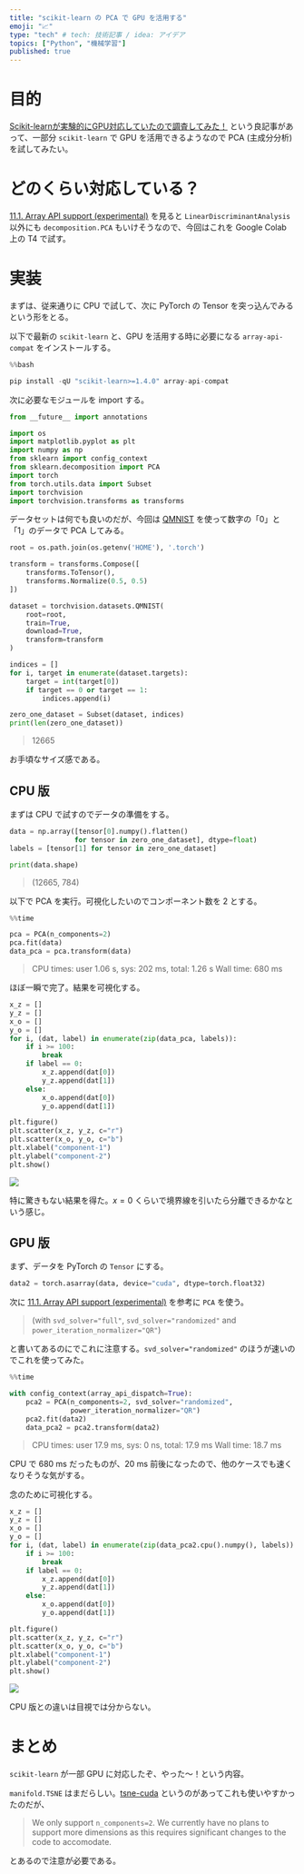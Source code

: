 ```yaml
---
title: "scikit-learn の PCA で GPU を活用する"
emoji: "📈"
type: "tech" # tech: 技術記事 / idea: アイデア
topics: ["Python", "機械学習"]
published: true
---
```


# 目的

[Scikit-learnが実験的にGPU対応していたので調査してみた！](https://qiita.com/fujine/items/6c997a073fec5bcea512) という良記事があって、一部分 `scikit-learn` で GPU を活用できるようなので PCA (主成分分析) を試してみたい。

# どのくらい対応している？

[11.1. Array API support (experimental)](https://scikit-learn.org/stable/modules/array_api.html) を見ると `LinearDiscriminantAnalysis` 以外にも `decomposition.PCA` もいけそうなので、今回はこれを Google Colab 上の T4 で試す。

# 実装

まずは、従来通りに CPU で試して、次に PyTorch の Tensor を突っ込んでみるという形をとる。

以下で最新の `scikit-learn` と、GPU を活用する時に必要になる `array-api-compat` をインストールする。

```python
%%bash

pip install -qU "scikit-learn>=1.4.0" array-api-compat
```

次に必要なモジュールを import する。

```python
from __future__ import annotations

import os
import matplotlib.pyplot as plt
import numpy as np
from sklearn import config_context
from sklearn.decomposition import PCA
import torch
from torch.utils.data import Subset
import torchvision
import torchvision.transforms as transforms
```

データセットは何でも良いのだが、今回は [QMNIST](https://github.com/facebookresearch/qmnist) を使って数字の「0」と「1」のデータで PCA してみる。

```python
root = os.path.join(os.getenv('HOME'), '.torch')

transform = transforms.Compose([
    transforms.ToTensor(),
    transforms.Normalize(0.5, 0.5)
])

dataset = torchvision.datasets.QMNIST(
    root=root, 
    train=True,
    download=True,
    transform=transform
)

indices = []
for i, target in enumerate(dataset.targets):
    target = int(target[0])
    if target == 0 or target == 1:
        indices.append(i)

zero_one_dataset = Subset(dataset, indices)
print(len(zero_one_dataset))
```

> 12665

お手頃なサイズ感である。

## CPU 版

まずは CPU で試すのでデータの準備をする。

```python
data = np.array([tensor[0].numpy().flatten()
                for tensor in zero_one_dataset], dtype=float)
labels = [tensor[1] for tensor in zero_one_dataset]

print(data.shape)
```

> (12665, 784)

以下で PCA を実行。可視化したいのでコンポーネント数を 2 とする。

```python
%%time

pca = PCA(n_components=2)
pca.fit(data)
data_pca = pca.transform(data)
```

> CPU times: user 1.06 s, sys: 202 ms, total: 1.26 s
> Wall time: 680 ms

ほぼ一瞬で完了。結果を可視化する。

```python
x_z = []
y_z = []
x_o = []
y_o = []
for i, (dat, label) in enumerate(zip(data_pca, labels)):
    if i >= 100:
        break
    if label == 0:
        x_z.append(dat[0])
        y_z.append(dat[1])
    else:
        x_o.append(dat[0])
        y_o.append(dat[1])

plt.figure()
plt.scatter(x_z, y_z, c="r")
plt.scatter(x_o, y_o, c="b")
plt.xlabel("component-1")
plt.ylabel("component-2")
plt.show()
```

![](/images/dwd-sklearn-pca/001.png)

特に驚きもない結果を得た。$x=0$ くらいで境界線を引いたら分離できるかなという感じ。

## GPU 版

まず、データを PyTorch の `Tensor` にする。

```python
data2 = torch.asarray(data, device="cuda", dtype=torch.float32)
```

次に [11.1. Array API support (experimental)](https://scikit-learn.org/stable/modules/array_api.html) を参考に `PCA` を使う。

>  (with `svd_solver="full"`, `svd_solver="randomized"` and `power_iteration_normalizer="QR"`)

と書いてあるのにでこれに注意する。`svd_solver="randomized"` のほうが速いのでこれを使ってみた。

```python
%%time

with config_context(array_api_dispatch=True):
    pca2 = PCA(n_components=2, svd_solver="randomized",
               power_iteration_normalizer="QR")
    pca2.fit(data2)
    data_pca2 = pca2.transform(data2)
```

> CPU times: user 17.9 ms, sys: 0 ns, total: 17.9 ms
> Wall time: 18.7 ms

CPU で 680 ms だったものが、20 ms 前後になったので、他のケースでも速くなりそうな気がする。

念のために可視化する。

```python
x_z = []
y_z = []
x_o = []
y_o = []
for i, (dat, label) in enumerate(zip(data_pca2.cpu().numpy(), labels)):
    if i >= 100:
        break
    if label == 0:
        x_z.append(dat[0])
        y_z.append(dat[1])
    else:
        x_o.append(dat[0])
        y_o.append(dat[1])

plt.figure()
plt.scatter(x_z, y_z, c="r")
plt.scatter(x_o, y_o, c="b")
plt.xlabel("component-1")
plt.ylabel("component-2")
plt.show()
```

![](/images/dwd-sklearn-pca/002.png)

CPU 版との違いは目視では分からない。

# まとめ

`scikit-learn` が一部 GPU に対応したぞ、やった～！という内容。

`manifold.TSNE` はまだらしい。[tsne-cuda](https://github.com/CannyLab/tsne-cuda) というのがあってこれも使いやすかったのだが、

> We only support `n_components=2`. We currently have no plans to support more dimensions as this requires significant changes to the code to accomodate.

とあるので注意が必要である。
